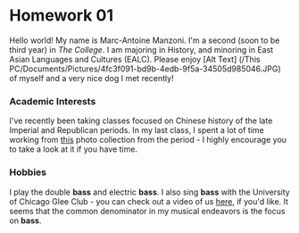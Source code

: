 # Homework 01

Hello world! My name is Marc-Antoine Manzoni.
I'm a second (soon to be third year) in *The College*.
I am majoring in History, and minoring in East Asian Languages and Cultures (EALC). Please enjoy [Alt Text] (/This PC/Documents/Pictures/4fc3f091-bd9b-4edb-9f5a-34505d985046.JPG) of myself and a very nice dog I met recently!
### Academic Interests
I've recently been taking classes focused on Chinese history of the late Imperial and Republican periods. In my last class, I spent a lot of time working from [this](https://repository.duke.edu/dc/gamble) photo collection from the period - I highly encourage you to take a look at it if you have time.
### Hobbies
I play the double **bass** and electric **bass**. I also sing **bass** with the University of Chicago Glee Club - you can check out a video of us [here](https://www.youtube.com/watch?v=7OD1kwWEbuY), if you'd like. It seems that the common denominator in my musical endeavors is the focus on **bass**. 


